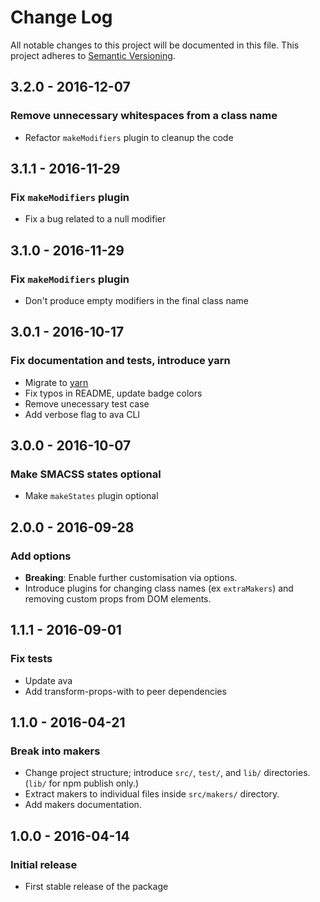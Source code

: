 # Change Log
All notable changes to this project will be documented in this file.
This project adheres to [Semantic Versioning](http://semver.org/spec/v2.0.0.html).

## 3.2.0 - 2016-12-07
### Remove unnecessary whitespaces from a class name
- Refactor `makeModifiers` plugin to cleanup the code

## 3.1.1 - 2016-11-29
### Fix `makeModifiers` plugin
- Fix a bug related to a null modifier

## 3.1.0 - 2016-11-29
### Fix `makeModifiers` plugin
- Don't produce empty modifiers in the final class name

## 3.0.1 - 2016-10-17
### Fix documentation and tests, introduce yarn
- Migrate to [yarn](https://github.com/yarnpkg/yarn)
- Fix typos in README, update badge colors
- Remove unecessary test case
- Add verbose flag to ava CLI

## 3.0.0 - 2016-10-07
### Make SMACSS states optional
- Make `makeStates` plugin optional

## 2.0.0 - 2016-09-28
### Add options
- **Breaking**: Enable further customisation via options.
- Introduce plugins for changing class names (ex `extraMakers`) and removing custom props from DOM elements.

## 1.1.1 - 2016-09-01
### Fix tests
- Update ava
- Add transform-props-with to peer dependencies

## 1.1.0 - 2016-04-21
### Break into makers
- Change project structure; introduce `src/`, `test/`, and `lib/` directories. (`lib/` for npm publish only.)
- Extract makers to individual files inside `src/makers/` directory.
- Add makers documentation.

## 1.0.0 - 2016-04-14
### Initial release
- First stable release of the package
